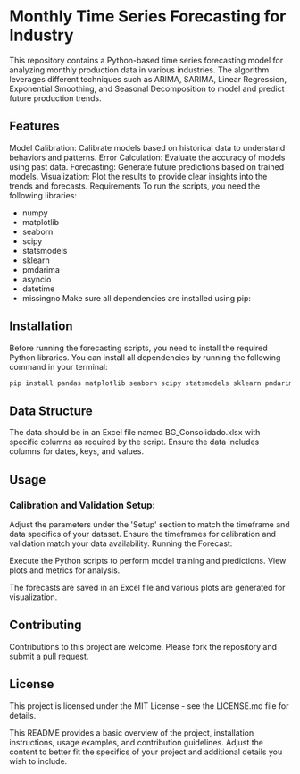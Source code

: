 # Monthly Time Series Forecasting for Industry
This repository contains a Python-based time series forecasting model for analyzing monthly production data in various industries. The algorithm leverages different techniques such as ARIMA, SARIMA, Linear Regression, Exponential Smoothing, and Seasonal Decomposition to model and predict future production trends.

## Features
Model Calibration: Calibrate models based on historical data to understand behaviors and patterns.
Error Calculation: Evaluate the accuracy of models using past data.
Forecasting: Generate future predictions based on trained models.
Visualization: Plot the results to provide clear insights into the trends and forecasts.
Requirements
To run the scripts, you need the following libraries:

- numpy
- matplotlib
- seaborn
- scipy
- statsmodels
- sklearn
- pmdarima
- asyncio
- datetime
- missingno
Make sure all dependencies are installed using pip:

## Installation

Before running the forecasting scripts, you need to install the required Python libraries. You can install all dependencies by running the following command in your terminal:

```bash
pip install pandas matplotlib seaborn scipy statsmodels sklearn pmdarima asyncio datetime missingn
```

## Data Structure
The data should be in an Excel file named BG_Consolidado.xlsx with specific columns as required by the script. Ensure the data includes columns for dates, keys, and values.

## Usage
### Calibration and Validation Setup:

Adjust the parameters under the 'Setup' section to match the timeframe and data specifics of your dataset.
Ensure the timeframes for calibration and validation match your data availability.
Running the Forecast:

Execute the Python scripts to perform model training and predictions.
View plots and metrics for analysis.

The forecasts are saved in an Excel file and various plots are generated for visualization.

## Contributing
Contributions to this project are welcome. Please fork the repository and submit a pull request.

## License
This project is licensed under the MIT License - see the LICENSE.md file for details.

This README provides a basic overview of the project, installation instructions, usage examples, and contribution guidelines. Adjust the content to better fit the specifics of your project and additional details you wish to include.

